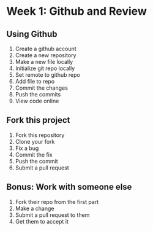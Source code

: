 # Week 1: Github and Review

## Using Github

1. Create a github account
2. Create a new repository
3. Make a new file locally
4. Initialize git repo locally
5. Set remote to github repo
6. Add file to repo
7. Commit the changes
8. Push the commits
9. View code online

## Fork this project

1. Fork this repository
2. Clone your fork
3. Fix a bug
4. Commit the fix
5. Push the commit
6. Submit a pull request

## Bonus: Work with someone else

1. Fork their repo from the first part
2. Make a change
3. Submit a pull request to them
4. Get them to accept it